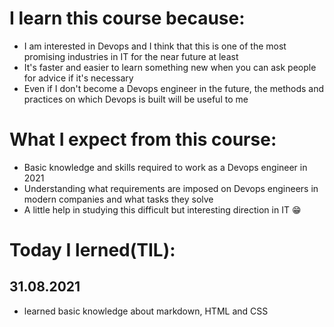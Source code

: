 # I learn this course because:
* I am interested in Devops and I think that this is one of the most promising industries in IT for the near future at least
* It's faster and easier to learn something new when you can ask people for advice if it's necessary
* Even if I don't become a Devops engineer in the future, the methods and practices on which Devops is built will be useful to me

# What I expect from this course:
* Basic knowledge and skills required to work as a Devops engineer in 2021
* Understanding what requirements are imposed on Devops engineers in modern companies and what tasks they solve
* A little help in studying this difficult but interesting direction in IT 😁

# **Today I lerned(TIL):**
## 31.08.2021
* learned basic knowledge about markdown, HTML and CSS